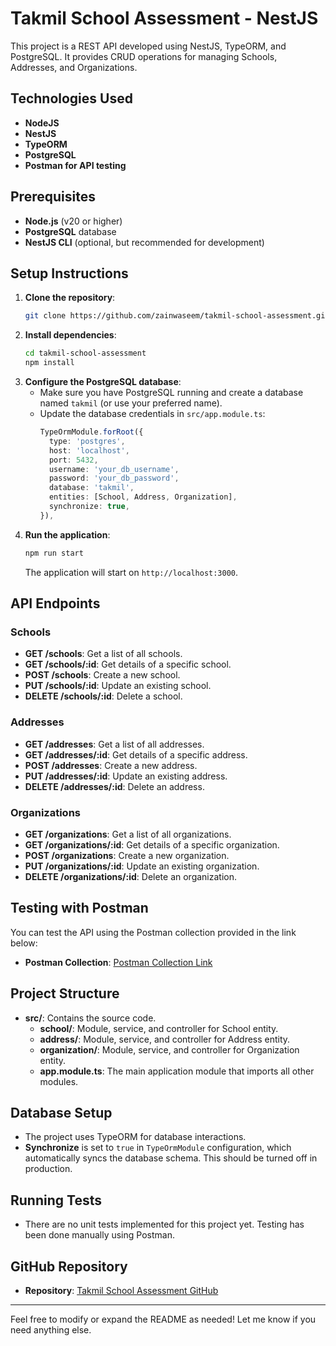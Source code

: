 # Takmil School Assessment - NestJS

This project is a REST API developed using NestJS, TypeORM, and PostgreSQL. It provides CRUD operations for managing Schools, Addresses, and Organizations.

## Technologies Used

- **NodeJS**
- **NestJS**
- **TypeORM**
- **PostgreSQL**
- **Postman for API testing**

## Prerequisites

- **Node.js** (v20 or higher)
- **PostgreSQL** database
- **NestJS CLI** (optional, but recommended for development)

## Setup Instructions

1. **Clone the repository**:
   ```bash
   git clone https://github.com/zainwaseem/takmil-school-assessment.git
   ```
2. **Install dependencies**:
   ```bash
   cd takmil-school-assessment
   npm install
   ```
3. **Configure the PostgreSQL database**:
   - Make sure you have PostgreSQL running and create a database named `takmil` (or use your preferred name).
   - Update the database credentials in `src/app.module.ts`:
     ```typescript
     TypeOrmModule.forRoot({
       type: 'postgres',
       host: 'localhost',
       port: 5432,
       username: 'your_db_username',
       password: 'your_db_password',
       database: 'takmil',
       entities: [School, Address, Organization],
       synchronize: true,
     }),
     ```
4. **Run the application**:
   ```bash
   npm run start
   ```
   The application will start on `http://localhost:3000`.

## API Endpoints

### Schools

- **GET /schools**: Get a list of all schools.
- **GET /schools/:id**: Get details of a specific school.
- **POST /schools**: Create a new school.
- **PUT /schools/:id**: Update an existing school.
- **DELETE /schools/:id**: Delete a school.

### Addresses

- **GET /addresses**: Get a list of all addresses.
- **GET /addresses/:id**: Get details of a specific address.
- **POST /addresses**: Create a new address.
- **PUT /addresses/:id**: Update an existing address.
- **DELETE /addresses/:id**: Delete an address.

### Organizations

- **GET /organizations**: Get a list of all organizations.
- **GET /organizations/:id**: Get details of a specific organization.
- **POST /organizations**: Create a new organization.
- **PUT /organizations/:id**: Update an existing organization.
- **DELETE /organizations/:id**: Delete an organization.

## Testing with Postman

You can test the API using the Postman collection provided in the link below:

- **Postman Collection**: [Postman Collection Link](https://wjiks2-5761.postman.co/workspace/Team-Workspace~166a0f0b-4c2e-41bf-8012-1f55d3d6ffcc/collection/21421518-b7b4dad6-5530-427d-bc07-0feb0783aff1?action=share&creator=21421518)

## Project Structure

- **src/**: Contains the source code.
  - **school/**: Module, service, and controller for School entity.
  - **address/**: Module, service, and controller for Address entity.
  - **organization/**: Module, service, and controller for Organization entity.
  - **app.module.ts**: The main application module that imports all other modules.

## Database Setup

- The project uses TypeORM for database interactions.
- **Synchronize** is set to `true` in `TypeOrmModule` configuration, which automatically syncs the database schema. This should be turned off in production.

## Running Tests

- There are no unit tests implemented for this project yet. Testing has been done manually using Postman.

## GitHub Repository

- **Repository**: [Takmil School Assessment GitHub](https://github.com/zainwaseem/takmil-school-assessment.git)

---

Feel free to modify or expand the README as needed! Let me know if you need anything else.
